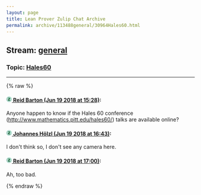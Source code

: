 ```yaml
---
layout: page
title: Lean Prover Zulip Chat Archive 
permalink: archive/113488general/30964Hales60.html
---
```


## Stream: [general](index.html)
### Topic: [Hales60](30964Hales60.html)

---


{% raw %}
#### [![Click to go to Zulip](../../assets/img/zulip2.png) Reid Barton (Jun 19 2018 at 15:28)](https://leanprover.zulipchat.com/#narrow/stream/113488-general/topic/Hales60/near/128304460):
Anyone happen to know if the Hales 60 conference (http://www.mathematics.pitt.edu/hales60/) talks are available online?

#### [![Click to go to Zulip](../../assets/img/zulip2.png) Johannes Hölzl (Jun 19 2018 at 16:43)](https://leanprover.zulipchat.com/#narrow/stream/113488-general/topic/Hales60/near/128308176):
I don't think so, I don't see any camera here.

#### [![Click to go to Zulip](../../assets/img/zulip2.png) Reid Barton (Jun 19 2018 at 17:00)](https://leanprover.zulipchat.com/#narrow/stream/113488-general/topic/Hales60/near/128309097):
Ah, too bad.


{% endraw %}
